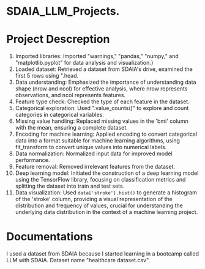# SDAIA_LLM_Projects.

# Project Descreption 
1. Imported libraries: Imported "warnings," "pandas," "numpy," and "matplotlib.pyplot" for data analysis and visualization.}
2. Loaded dataset: Retrieved a dataset from SDAIA's drive, examined the first 5 rows using ".head.
3. Data understanding: Emphasized the importance of understanding data shape (nrow and ncol) for effective analysis, where nrow represents observations, and ncol represents features.
4. Feature type check: Checked the type of each feature in the dataset.
5. Categorical exploration: Used ".value_counts()" to explore and count categories in categorical variables.
6. Missing value handling: Replaced missing values in the 'bmi' column with the mean, ensuring a complete dataset.
7. Encoding for machine learning: Applied encoding to convert categorical data into a format suitable for machine learning algorithms, using fit_transform to convert unique values into numerical labels.
8. Data normalization: Normalized input data for improved model performance.
9. Feature removal: Removed irrelevant features from the dataset.
10. Deep learning model: Initiated the construction of a deep learning model using the TensorFlow library, focusing on classification metrics and splitting the dataset into train and test sets.
11. Data visualization: Used `data['stroke'].hist()` to generate a histogram of the 'stroke' column, providing a visual representation of the distribution and frequency of values, crucial for understanding the underlying data distribution in the context of a machine learning project.


# Documentations 
I used a dataset from SDAIA because I started learning in a bootcamp called LLM with SDAIA.
Dataset name "healthcare dataset.csv".
